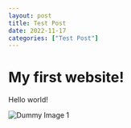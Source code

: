```yaml
---
layout: post
title: Test Post
date: 2022-11-17
categories: ["Test Post"]
---
```


# My first website!

Hello world!

![Dummy Image 1](https://picsum.photos/1366/768)